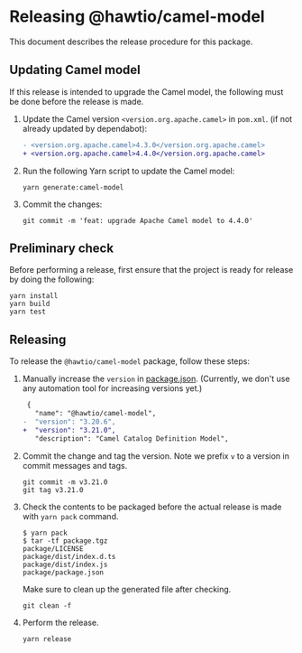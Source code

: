 # Releasing @hawtio/camel-model

This document describes the release procedure for this package.

## Updating Camel model

If this release is intended to upgrade the Camel model, the following must be done before the release is made.

1. Update the Camel version `<version.org.apache.camel>` in `pom.xml`. (if not already updated by dependabot):

   ```diff
   - <version.org.apache.camel>4.3.0</version.org.apache.camel>
   + <version.org.apache.camel>4.4.0</version.org.apache.camel>
   ```

2. Run the following Yarn script to update the Camel model:

   ```console
   yarn generate:camel-model
   ```

3. Commit the changes:

   ```console
   git commit -m 'feat: upgrade Apache Camel model to 4.4.0'
   ```

## Preliminary check

Before performing a release, first ensure that the project is ready for release by doing the following:

```console
yarn install
yarn build
yarn test
```

## Releasing

To release the `@hawtio/camel-model` package, follow these steps:

1. Manually increase the `version` in [package.json](./package.json). (Currently, we don't use any automation tool for increasing versions yet.)

   ```diff
    {
      "name": "@hawtio/camel-model",
   -  "version": "3.20.6",
   +  "version": "3.21.0",
      "description": "Camel Catalog Definition Model",
   ```

2. Commit the change and tag the version. Note we prefix `v` to a version in commit messages and tags.

   ```console
   git commit -m v3.21.0
   git tag v3.21.0
   ```

3. Check the contents to be packaged before the actual release is made with `yarn pack` command.

   ```console
   $ yarn pack
   $ tar -tf package.tgz
   package/LICENSE
   package/dist/index.d.ts
   package/dist/index.js
   package/package.json
   ```

   Make sure to clean up the generated file after checking.

   ```console
   git clean -f
   ```

4. Perform the release.

   ```console
   yarn release
   ```
